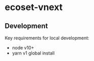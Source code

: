 # ecoset-vnext

## Development

Key requirements for local development:
- node v10+
- yarn v1 global install
